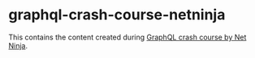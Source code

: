 # graphql-crash-course-netninja
This contains the content created during [GraphQL crash course by Net Ninja](https://www.youtube.com/playlist?list=PL4cUxeGkcC9gUxtblNUahcsg0WLxmrK_y).
